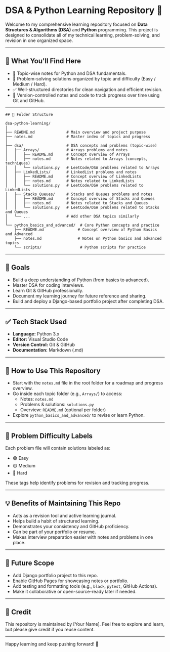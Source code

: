 # DSA & Python Learning Repository 🚀

Welcome to my comprehensive learning repository focused on **Data Structures & Algorithms (DSA)** and **Python** programming. This project is designed to consolidate all of my technical learning, problem-solving, and revision in one organized space.

---

## 📌 What You'll Find Here

- 📘 Topic-wise notes for Python and DSA fundamentals.
- 🧠 Problem-solving solutions organized by topic and difficulty (Easy / Medium / Hard).
- ✅ Well-structured directories for clean navigation and efficient revision.
- 🔁 Version-controlled notes and code to track progress over time using Git and GitHub.

---

```
## 📂 Folder Structure

dsa-python-learning/
│
├── README.md              # Main overview and project purpose
├── notes.md               # Master index of topics and progress
│
├── dsa/                   # DSA concepts and problems (topic-wise)
│   ├── Arrays/            # Arrays problems and notes
│   │   ├── README.md      # Concept overview of Arrays
│   │   ├── notes.md       # Notes related to Arrays (concepts, techniques)
│   │   └── solutions.py   # LeetCode/DSA problems related to Arrays
│   ├── LinkedLists/       # LinkedList problems and notes
│   │   ├── README.md      # Concept overview of LinkedLists
│   │   ├── notes.md       # Notes related to LinkedLists
│   │   └── solutions.py   # LeetCode/DSA problems related to LinkedLists
│   ├── Stacks_Queues/     # Stacks and Queues problems and notes
│   │   ├── README.md      # Concept overview of Stacks and Queues
│   │   ├── notes.md       # Notes related to Stacks and Queues
│   │   └── solutions.py   # LeetCode/DSA problems related to Stacks and Queues
│   └── ...                # Add other DSA topics similarly
│
└── python_basics_and_advanced/  # Core Python concepts and practice
    ├── README.md               # Concept overview of Python Basics and Advanced
    ├── notes.md                # Notes on Python basics and advanced topics
    └── scripts/                 # Python scripts for practice
```


---

## 🎯 Goals

- Build a deep understanding of Python (from basics to advanced).
- Master DSA for coding interviews.
- Learn Git & GitHub professionally.
- Document my learning journey for future reference and sharing.
- Build and deploy a Django-based portfolio project after completing DSA.

---

## ✅ Tech Stack Used

- **Language:** Python 3.x
- **Editor:** Visual Studio Code
- **Version Control:** Git & GitHub
- **Documentation:** Markdown (.md)

---

## 🧭 How to Use This Repository

- Start with the `notes.md` file in the root folder for a roadmap and progress overview.
- Go inside each topic folder (e.g., `Arrays/`) to access:
  - Notes: `notes.md`
  - Problems & solutions: `solutions.py`
  - Overview: `README.md` (optional per folder)
- Explore `python_basics_and_advanced/` to revise or learn Python.

---

## 🧠 Problem Difficulty Labels

Each problem file will contain solutions labeled as:

- 🟢 Easy
- 🟡 Medium
- 🔴 Hard

These tags help identify problems for revision and tracking progress.

---

## 💡 Benefits of Maintaining This Repo

- Acts as a revision tool and active learning journal.
- Helps build a habit of structured learning.
- Demonstrates your consistency and GitHub proficiency.
- Can be part of your portfolio or resume.
- Makes interview preparation easier with notes and problems in one place.

---

## 🚀 Future Scope

- Add Django portfolio project to this repo.
- Enable GitHub Pages for showcasing notes or portfolio.
- Add testing and formatting tools (e.g., `black`, `pytest`, GitHub Actions).
- Make it collaborative or open-source-ready later if needed.

---

## 🙏 Credit

This repository is maintained by [Your Name]. Feel free to explore and learn, but please give credit if you reuse content.

---

Happy learning and keep pushing forward! 🌱
